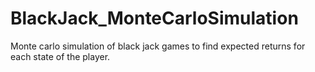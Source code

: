 
# BlackJack_MonteCarloSimulation
Monte carlo simulation of black jack games to find expected returns for each state of the player.

